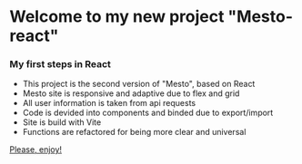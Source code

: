 # Welcome to my new project "Mesto-react"

### My first steps in React

* This project is the second version of "Mesto", based on React
* Mesto site is responsive and adaptive due to flex and grid 
* All user information is taken from api requests
* Code is devided into components and binded due to export/import 
* Site is build with Vite
* Functions are refactored for being more clear and universal

[Please, enjoy!](https://kamille57.github.io/mesto/ "Traveller's Page")